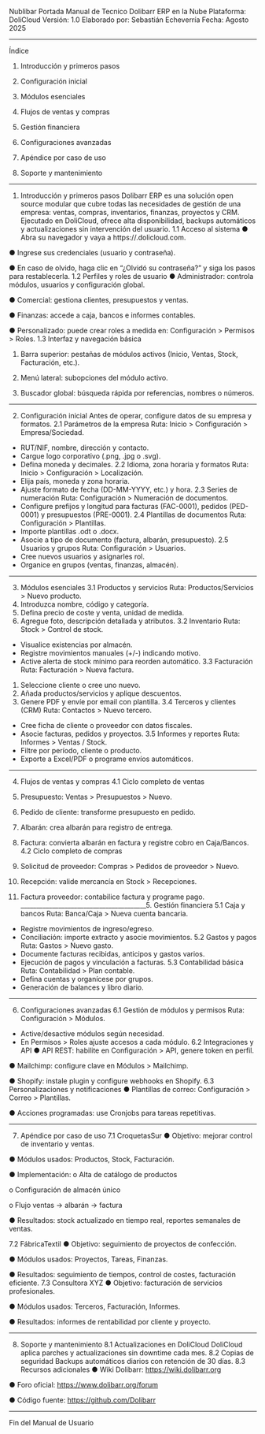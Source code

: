 Nublibar
Portada
Manual de Tecnico
Dolibarr ERP en la Nube
Plataforma: DoliCloud
Versión: 1.0
Elaborado por: Sebastián Echeverría
Fecha: Agosto 2025
________________________________________
Índice
1.	Introducción y primeros pasos

2.	Configuración inicial

3.	Módulos esenciales

4.	Flujos de ventas y compras

5.	Gestión financiera

6.	Configuraciones avanzadas

7.	Apéndice por caso de uso

8.	Soporte y mantenimiento
________________________________________



1. Introducción y primeros pasos
Dolibarr ERP es una solución open source modular que cubre todas las necesidades de gestión de una empresa: ventas, compras, inventarios, finanzas, proyectos y CRM. Ejecutado en DoliCloud, ofrece alta disponibilidad, backups automáticos y actualizaciones sin intervención del usuario.
1.1 Acceso al sistema
●	Abra su navegador y vaya a https://<su-empresa>.dolicloud.com.

●	Ingrese sus credenciales (usuario y contraseña).

●	En caso de olvido, haga clic en “¿Olvidó su contraseña?” y siga los pasos para restablecerla.
1.2 Perfiles y roles de usuario
●	Administrador: controla módulos, usuarios y configuración global.

●	Comercial: gestiona clientes, presupuestos y ventas.

●	Finanzas: accede a caja, bancos e informes contables.

●	Personalizado: puede crear roles a medida en: Configuración > Permisos > Roles.
1.3 Interfaz y navegación básica
1.	Barra superior: pestañas de módulos activos (Inicio, Ventas, Stock, Facturación, etc.).

2.	Menú lateral: subopciones del módulo activo.

3.	Buscador global: búsqueda rápida por referencias, nombres o números.
________________________________________

2. Configuración inicial
Antes de operar, configure datos de su empresa y formatos.
2.1 Parámetros de la empresa
Ruta: Inicio > Configuración > Empresa/Sociedad.
- RUT/NIF, nombre, dirección y contacto.
- Cargue logo corporativo (.png, .jpg o .svg).
- Defina moneda y decimales.
2.2 Idioma, zona horaria y formatos
Ruta: Inicio > Configuración > Localización.
- Elija país, moneda y zona horaria.
- Ajuste formato de fecha (DD-MM-YYYY, etc.) y hora.
2.3 Series de numeración
Ruta: Configuración > Numeración de documentos.
- Configure prefijos y longitud para facturas (FAC-0001), pedidos (PED-0001) y presupuestos (PRE-0001).
2.4 Plantillas de documentos
Ruta: Configuración > Plantillas.
- Importe plantillas .odt o .docx.
- Asocie a tipo de documento (factura, albarán, presupuesto).
2.5 Usuarios y grupos
Ruta: Configuración > Usuarios.
- Cree nuevos usuarios y asignarles rol.
- Organice en grupos (ventas, finanzas, almacén).
________________________________________


3. Módulos esenciales
3.1 Productos y servicios
Ruta: Productos/Servicios > Nuevo producto.
1. Introduzca nombre, código y categoría.
2. Defina precio de coste y venta, unidad de medida.
3. Agregue foto, descripción detallada y atributos.
3.2 Inventario
Ruta: Stock > Control de stock.
- Visualice existencias por almacén.
- Registre movimientos manuales (+/-) indicando motivo.
- Active alerta de stock mínimo para reorden automático.
3.3 Facturación
Ruta: Facturación > Nueva factura.
1. Seleccione cliente o cree uno nuevo.
2. Añada productos/servicios y aplique descuentos.
3. Genere PDF y envíe por email con plantilla.
3.4 Terceros y clientes (CRM)
Ruta: Contactos > Nuevo tercero.
- Cree ficha de cliente o proveedor con datos fiscales.
- Asocie facturas, pedidos y proyectos.
3.5 Informes y reportes
Ruta: Informes > Ventas / Stock.
- Filtre por período, cliente o producto.
- Exporte a Excel/PDF o programe envíos automáticos.
________________________________________



4. Flujos de ventas y compras
4.1 Ciclo completo de ventas
1.	Presupuesto: Ventas > Presupuestos > Nuevo.

2.	Pedido de cliente: transforme presupuesto en pedido.

3.	Albarán: crea albarán para registro de entrega.

4.	Factura: convierta albarán en factura y registre cobro en Caja/Bancos.
4.2 Ciclo completo de compras
1.	Solicitud de proveedor: Compras > Pedidos de proveedor > Nuevo.

2.	Recepción: valide mercancía en Stock > Recepciones.

3.	Factura proveedor: contabilice factura y programe pago.
________________________________________5. Gestión financiera
5.1 Caja y bancos
Ruta: Banca/Caja > Nueva cuenta bancaria.
- Registre movimientos de ingreso/egreso.
- Conciliación: importe extracto y asocie movimientos.
5.2 Gastos y pagos
Ruta: Gastos > Nuevo gasto.
- Documente facturas recibidas, anticipos y gastos varios.
- Ejecución de pagos y vinculación a facturas.
5.3 Contabilidad básica
Ruta: Contabilidad > Plan contable.
- Defina cuentas y organícese por grupos.
- Generación de balances y libro diario.
________________________________________
6. Configuraciones avanzadas
6.1 Gestión de módulos y permisos
Ruta: Configuración > Módulos.
- Active/desactive módulos según necesidad.
- En Permisos > Roles ajuste accesos a cada módulo.
6.2 Integraciones y API
●	API REST: habilite en Configuración > API, genere token en perfil.

●	Mailchimp: configure clave en Módulos > Mailchimp.

●	Shopify: instale plugin y configure webhooks en Shopify.
6.3 Personalizaciones y notificaciones
●	Plantillas de correo: Configuración > Correo > Plantillas.

●	Acciones programadas: use Cronjobs para tareas repetitivas.
________________________________________
7. Apéndice por caso de uso
7.1 CroquetasSur
●	Objetivo: mejorar control de inventario y ventas.

●	Módulos usados: Productos, Stock, Facturación.

●	Implementación:
o	Alta de catálogo de productos

o	Configuración de almacén único

o	Flujo ventas → albarán → factura

●	Resultados: stock actualizado en tiempo real, reportes semanales de ventas.


7.2 FábricaTextil
●	Objetivo: seguimiento de proyectos de confección.

●	Módulos usados: Proyectos, Tareas, Finanzas.

●	Resultados: seguimiento de tiempos, control de costes, facturación eficiente.
7.3 Consultora XYZ
●	Objetivo: facturación de servicios profesionales.

●	Módulos usados: Terceros, Facturación, Informes.

●	Resultados: informes de rentabilidad por cliente y proyecto.
________________________________________
8. Soporte y mantenimiento
8.1 Actualizaciones en DoliCloud
DoliCloud aplica parches y actualizaciones sin downtime cada mes.
8.2 Copias de seguridad
Backups automáticos diarios con retención de 30 días.
8.3 Recursos adicionales
●	Wiki Dolibarr: https://wiki.dolibarr.org

●	Foro oficial: https://www.dolibarr.org/forum

●	Código fuente: https://github.com/Dolibarr
________________________________________
Fin del Manual de Usuario 
